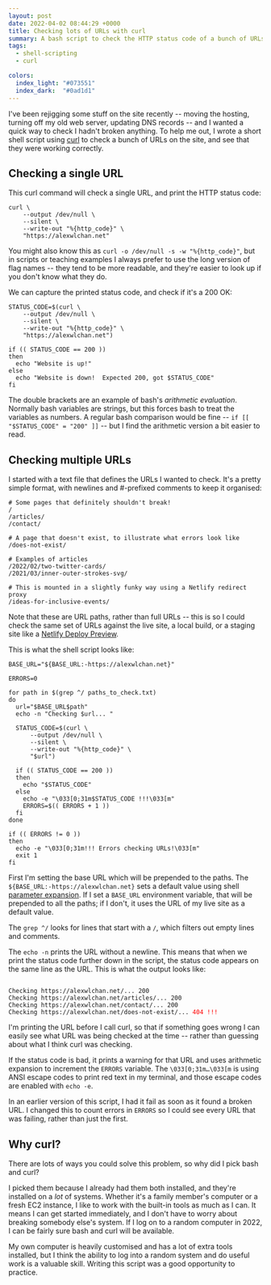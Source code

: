 ```yaml
---
layout: post
date: 2022-04-02 08:44:29 +0000
title: Checking lots of URLs with curl
summary: A bash script to check the HTTP status code of a bunch of URLs, for simple and portable uptime checking.
tags:
  - shell-scripting
  - curl

colors:
  index_light: "#073551"
  index_dark:  "#0ad1d1"
---
```


I've been rejigging some stuff on the site recently -- moving the hosting, turning off my old web server, updating DNS records -- and I wanted a quick way to check I hadn't broken anything.
To help me out, I wrote a short shell script using [curl] to check a bunch of URLs on the site, and see that they were working correctly.

[curl]: https://curl.se/


## Checking a single URL

This curl command will check a single URL, and print the HTTP status code:

```shell
curl \
    --output /dev/null \
    --silent \
    --write-out "%{http_code}" \
    "https://alexwlchan.net"
```

You might also know this as `curl -o /dev/null -s -w "%{http_code}"`, but in scripts or teaching examples I always prefer to use the long version of flag names -- they tend to be more readable, and they're easier to look up if you don't know what they do.

We can capture the printed status code, and check if it's a 200 OK:


```shell
STATUS_CODE=$(curl \
    --output /dev/null \
    --silent \
    --write-out "%{http_code}" \
    "https://alexwlchan.net")

if (( STATUS_CODE == 200 ))
then
  echo "Website is up!"
else
  echo "Website is down!  Expected 200, got $STATUS_CODE"
fi
```

The double brackets are an example of bash's *arithmetic evaluation*.
Normally bash variables are strings, but this forces bash to treat the variables as numbers.
A regular bash comparison would be fine -- `if [[ "$STATUS_CODE" = "200" ]]` -- but I find the arithmetic version a bit easier to read.



## Checking multiple URLs

I started with a text file that defines the URLs I wanted to check.
It's a pretty simple format, with newlines and #-prefixed comments to keep it organised:

```
# Some pages that definitely shouldn't break!
/
/articles/
/contact/

# A page that doesn't exist, to illustrate what errors look like
/does-not-exist/

# Examples of articles
/2022/02/two-twitter-cards/
/2021/03/inner-outer-strokes-svg/

# This is mounted in a slightly funky way using a Netlify redirect proxy
/ideas-for-inclusive-events/
```

Note that these are URL paths, rather than full URLs -- this is so I could check the same set of URLs against the live site, a local build, or a staging site like a [Netlify Deploy Preview].

[Netlify Deploy Preview]: https://docs.netlify.com/site-deploys/deploy-previews/

This is what the shell script looks like:

```shell
BASE_URL="${BASE_URL:-https://alexwlchan.net}"

ERRORS=0

for path in $(grep ^/ paths_to_check.txt)
do
  url="$BASE_URL$path"
  echo -n "Checking $url... "

  STATUS_CODE=$(curl \
      --output /dev/null \
      --silent \
      --write-out "%{http_code}" \
      "$url")

  if (( STATUS_CODE == 200 ))
  then
    echo "$STATUS_CODE"
  else
    echo -e "\033[0;31m$STATUS_CODE !!!\033[m"
    ERRORS=$(( ERRORS + 1 ))
  fi
done

if (( ERRORS != 0 ))
then
  echo -e "\033[0;31m!!! Errors checking URLs!\033[m"
  exit 1
fi
```

First I'm setting the base URL which will be prepended to the paths.
The `${BASE_URL:-https://alexwlchan.net}` sets a default value using shell [parameter expansion].
If I set a `BASE_URL` environment variable, that will be prepended to all the paths; if I don't, it uses the URL of my live site as a default value.

The `grep ^/` looks for lines that start with a `/`, which filters out empty lines and comments.

The `echo -n` prints the URL without a newline.
This means that when we print the status code further down in the script, the status code appears on the same line as the URL.
This is what the output looks like:

<pre><code>
Checking https://alexwlchan.net/... 200
Checking https://alexwlchan.net/articles/... 200
Checking https://alexwlchan.net/contact/... 200
Checking https://alexwlchan.net/does-not-exist/... <span style="color: red;">404 !!!</span>
</code></pre>

I'm printing the URL before I call curl, so that if something goes wrong I can easily see what URL was being checked at the time -- rather than guessing about what I think curl was checking.

If the status code is bad, it prints a warning for that URL and uses arithmetic expansion to increment the `ERRORS` variable.
The `\033[0;31m…\033[m` is using ANSI escape codes to print red text in my terminal, and those escape codes are enabled with `echo -e`.

In an earlier version of this script, I had it fail as soon as it found a broken URL.
I changed this to count errors in `ERRORS` so I could see every URL that was failing, rather than just the first.

[parameter expansion]: https://www.gnu.org/software/bash/manual/html_node/Shell-Parameter-Expansion.html



## Why curl?

There are lots of ways you could solve this problem, so why did I pick bash and curl?

I picked them because I already had them both installed, and they're installed on a *lot* of systems.
Whether it's a family member's computer or a fresh EC2 instance, I like to work with the built-in tools as much as I can.
It means I can get started immediately, and I don't have to worry about breaking somebody else's system.
If I log on to a random computer in 2022, I can be fairly sure bash and curl will be available.

My own computer is heavily customised and has a lot of extra tools installed, but I think the ability to log into a random system and do useful work is a valuable skill.
Writing this script was a good opportunity to practice.
